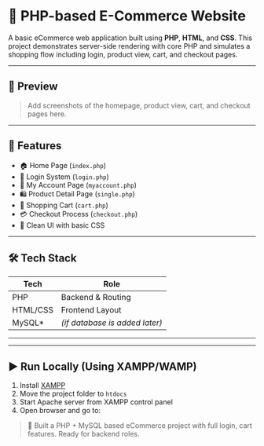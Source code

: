 # 🛒 PHP-based E-Commerce Website

A basic eCommerce web application built using **PHP**, **HTML**, and **CSS**. This project demonstrates server-side rendering with core PHP and simulates a shopping flow including login, product view, cart, and checkout pages.

---

## 📸 Preview

> Add screenshots of the homepage, product view, cart, and checkout pages here.

---

## 🚀 Features

- 🏠 Home Page (`index.php`)
- 🔐 Login System (`login.php`)
- 👤 My Account Page (`myaccount.php`)
- 🛍 Product Detail Page (`single.php`)
- 🛒 Shopping Cart (`cart.php`)
- 💳 Checkout Process (`checkout.php`)
- 🎨 Clean UI with basic CSS

---

## 🛠 Tech Stack

| Tech        | Role              |
|-------------|-------------------|
| PHP         | Backend & Routing |
| HTML/CSS    | Frontend Layout   |
| MySQL*      | *(if database is added later)* |

---


---

## ▶️ Run Locally (Using XAMPP/WAMP)

1. Install [XAMPP](https://www.apachefriends.org/index.html)
2. Move the project folder to `htdocs`
3. Start Apache server from XAMPP control panel
4. Open browser and go to:


> 🔧 Built a PHP + MySQL based eCommerce project with full login, cart features. Ready for backend roles.

